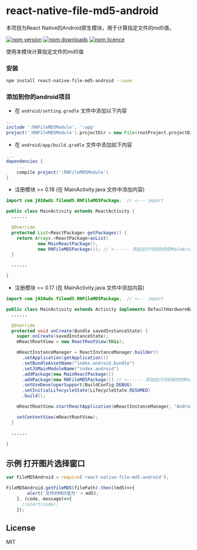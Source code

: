 # react-native-file-md5-android
本项目为React Native的Android原生模块，用于计算指定文件的md5值。

[![npm version](http://img.shields.io/npm/v/react-native-file-md5-android.svg?style=flat-square)](https://npmjs.org/package/react-native-file-md5-android "View this project on npm")
[![npm downloads](http://img.shields.io/npm/dm/react-native-file-md5-android.svg?style=flat-square)](https://npmjs.org/package/react-native-file-md5-android "View this project on npm")
[![npm licence](http://img.shields.io/npm/l/react-native-file-md5-android.svg?style=flat-square)](https://npmjs.org/package/react-native-file-md5-android "View this project on npm")


使用本模块计算指定文件的md5值

### 安装

```bash
npm install react-native-file-md5-android --save
```

### 添加到你的android项目

* 在 `android/setting.gradle` 文件中添加以下内容

```gradle
...
include ':RNFileMD5Module', ':app'
project(':RNFileMD5Module').projectDir = new File(rootProject.projectDir, '../node_modules/react-native-file-md5-android')
```

* 在 `android/app/build.gradle` 文件中添加如下内容

```gradle
...
dependencies {
    ...
    compile project(':RNFileMD5Module')
}
```

* 注册模块 >= 0.18 (在 MainActivity.java 文件中添加内容)

```java
import com.j010wdz.filemd5.RNFileMD5Package;  // <--- import

public class MainActivity extends ReactActivity {
  ......

  @Override
  protected List<ReactPackage> getPackages() {
    return Arrays.<ReactPackage>asList(
            new MainReactPackage(),
            new RNFileMD5Package()); // <------ 添加这行代码到你的MainActivity类
  }

  ......

}
```

* 注册模块 <= 0.17 (在 MainActivity.java 文件中添加内容)

```java
import com.j010wdz.filemd5.RNFileMD5Package;  // <--- import

public class MainActivity extends Activity implements DefaultHardwareBackBtnHandler {
  ......

  @Override
  protected void onCreate(Bundle savedInstanceState) {
    super.onCreate(savedInstanceState);
    mReactRootView = new ReactRootView(this);

    mReactInstanceManager = ReactInstanceManager.builder()
      .setApplication(getApplication())
      .setBundleAssetName("index.android.bundle")
      .setJSMainModuleName("index.android")
      .addPackage(new MainReactPackage())
      .addPackage(new RNFileMD5Package()) // <------ 添加这行代码到你的MainActivity类
      .setUseDeveloperSupport(BuildConfig.DEBUG)
      .setInitialLifecycleState(LifecycleState.RESUMED)
      .build();

    mReactRootView.startReactApplication(mReactInstanceManager, "AndroidRNSample", null);

    setContentView(mReactRootView);
  }

  ......

}
```

## 示例 打开图片选择窗口
```javascript
var FileMD5Android = require('react-native-file-md5-android');

FileMD5Android.getFileMD5(filePath).then((md5)=>{
        alert('文件的MD5值为' + md5);
    }, (code, message)=>{
      //alert(code);
    });
```

## License
MIT
